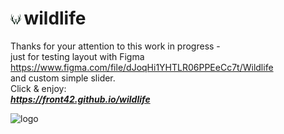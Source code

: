 # <img src="./assets/favicon.png" alt="Wildlife" height="17"/>&#8239;wildlife
Thanks for your attention to this work in progress -  
just for testing layout with Figma https://www.figma.com/file/dJoqHi1YHTLR06PPEeCc7t/Wildlife  
and custom simple slider.  
Click & enjoy:  
***https://front42.github.io/wildlife***  

<img src="https://rolling-scopes-school.github.io/front42-JSFE2021Q1/presentation/z/front42.jpg" alt="logo" height="17"/>  
